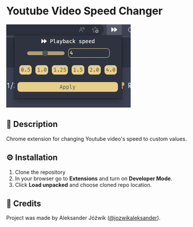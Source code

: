 # Youtube Video Speed Changer

![UI Screenshot](docs/ui.png)

## **📔 Description**
Chrome extension for changing Youtube video's speed to custom values.

## **⚙ Installation**
1. Clone the repository
2. In your browser go to **Extensions** and turn on **Developer Mode**.
3. Click **Load unpacked** and choose cloned repo location.

## **👤 Credits**
Project was made by Aleksander Jóźwik ([@jozwikaleksander](https://github.com/jozwikaleksander)).